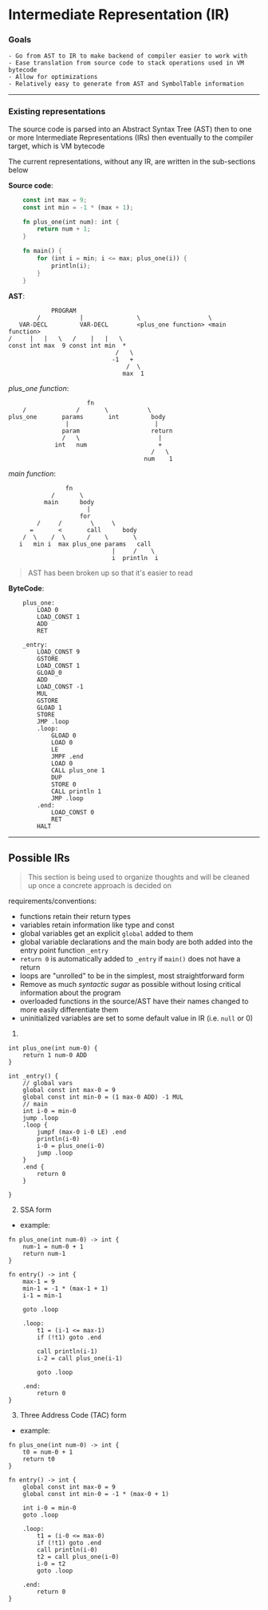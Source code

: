 # Intermediate Representation (IR)

### Goals
    - Go from AST to IR to make backend of compiler easier to work with
    - Ease translation from source code to stack operations used in VM bytecode
    - Allow for optimizations
    - Relatively easy to generate from AST and SymbolTable information

---
 
### Existing representations

The source code is parsed into an Abstract Syntax Tree (AST) then to one or more Intermediate Representations (IRs) then eventually to the compiler target, which is VM bytecode

The current representations, without any IR, are written in the sub-sections below

**Source code**:

```rust
    const int max = 9;
    const int min = -1 * (max + 1);

    fn plus_one(int num): int {
        return num + 1;
    }

    fn main() {
        for (int i = min; i <= max; plus_one(i)) {
            println(i);
        }
    }
```

**AST**:

```
            PROGRAM
        /           |               \                   \ 
   VAR-DECL         VAR-DECL        <plus_one function> <main function>
/     |   |   \   /    |   |   \
const int max  9 const int min  *
                              /   \
                             -1   +
                                 /  \
                                max  1
```
*plus_one function*: 

```
                      fn
    /              /       \           \
plus_one       params       int         body
                |                        |
               param                    return
               /   \                      |
             int   num                    +
                                        /   \
                                      num    1
```

*main function*:

```
                fn
            /       \
          main      body
                      |
                    for
        /     /        \     \
      =       <       call      body
    /  \    /  \      /    \       \
   i   min i  max plus_one params   call
                             |     /    \
                             i  println  i
```

> AST has been broken up so that it's easier to read

**ByteCode**:

```
    plus_one:
        LOAD 0
        LOAD_CONST 1
        ADD
        RET
    
    _entry:
        LOAD_CONST 9
        GSTORE
        LOAD_CONST 1
        GLOAD_0
        ADD
        LOAD_CONST -1
        MUL
        GSTORE
        GLOAD 1
        STORE
        JMP .loop
        .loop:
            GLOAD 0
            LOAD 0
            LE
            JMPF .end
            LOAD 0
            CALL plus_one 1
            DUP
            STORE 0
            CALL println 1
            JMP .loop
        .end:
            LOAD_CONST 0
            RET
        HALT
```

---

## Possible IRs

> This section is being used to organize thoughts and will be cleaned up once a concrete approach is decided on

requirements/conventions:

 - functions retain their return types
 - variables retain information like type and const
 - global variables get an explicit `global` added to them
 - global variable declarations and the main body are both added into the entry point function `_entry`
 - `return 0` is automatically added to `_entry` if `main()` does not have a return
 - loops are "unrolled" to be in the simplest, most straightforward form
 - Remove as much *syntactic sugar* as possible without losing critical information about the program
 - overloaded functions in the source/AST have their names changed to more easily differentiate them
 - uninitialized variables are set to some default value in IR (i.e. `null` or 0)


1.
```
int plus_one(int num-0) {
    return 1 num-0 ADD
}

int _entry() {
    // global vars
    global const int max-0 = 9
    global const int min-0 = (1 max-0 ADD) -1 MUL
    // main
    int i-0 = min-0
    jump .loop
    .loop {
        jumpf (max-0 i-0 LE) .end
        println(i-0)
        i-0 = plus_one(i-0)
        jump .loop
    }
    .end {
        return 0
    }
    
}
```

2. SSA form

- example:

```
fn plus_one(int num-0) -> int {
    num-1 = num-0 + 1
    return num-1
}

fn entry() -> int {
    max-1 = 9
    min-1 = -1 * (max-1 + 1)
    i-1 = min-1

    goto .loop

    .loop:
        t1 = (i-1 <= max-1)
        if (!t1) goto .end

        call println(i-1)
        i-2 = call plus_one(i-1)

        goto .loop

    .end:
        return 0
}
```

3. Three Address Code (TAC) form

- example:

```
fn plus_one(int num-0) -> int {
    t0 = num-0 + 1
    return t0
}

fn entry() -> int {
    global const int max-0 = 9
    global const int min-0 = -1 * (max-0 + 1)

    int i-0 = min-0
    goto .loop

    .loop:
        t1 = (i-0 <= max-0)
        if (!t1) goto .end
        call println(i-0)
        t2 = call plus_one(i-0)
        i-0 = t2
        goto .loop

    .end:
        return 0
}
```
